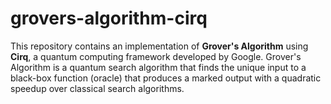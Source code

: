 # grovers-algorithm-cirq
 This repository contains an implementation of **Grover's Algorithm** using **Cirq**, a quantum computing framework developed by Google. Grover's Algorithm is a quantum search algorithm that finds the unique input to a black-box function (oracle) that produces a marked output with a quadratic speedup over classical search algorithms.
